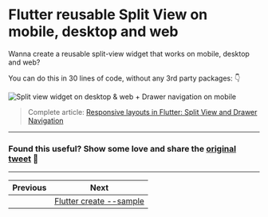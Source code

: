 # Flutter reusable Split View on mobile, desktop and web

Wanna create a reusable split-view widget that works on mobile, desktop and web?

You can do this in 30 lines of code, without any 3rd party packages: 👇

![Split view widget on desktop & web + Drawer navigation on mobile](002_split_view.png)

> Complete article: [Responsive layouts in Flutter: Split View and Drawer Navigation](https://codewithandrea.com/articles/flutter-responsive-layouts-split-view-drawer-navigation/)

---

### Found this useful? Show some love and share the [original tweet](https://twitter.com/biz84/status/1417510791146770432) 🙏

---

| Previous | Next |
| -------- | ---- |
|          | [Flutter create --sample](../0002-flutter-create-sample/index.md) |